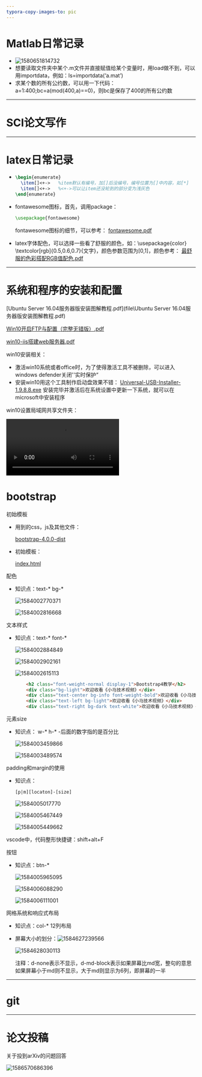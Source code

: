```yaml
---
typora-copy-images-to: pic
---
```


# Matlab日常记录

- ![1580651814732](pic/1580651814732.png)
- 想要读取文件夹中某个.m文件并直接赋值给某个变量时，用load做不到，可以用importdata，例如：ls=importdata(‘a.mat’)
- 求某个数的所有公约数，可以用一下代码：a=1:400;bc=a(mod(400,a)==0)，则bc是保存了400的所有公约数



---

# SCI论文写作

















---

# latex日常记录

- ```latex
  \begin{enumerate}
  	\item[]<+->   %item默认有编号，加[]后没编号，编号位置为[]中内容，如[*]
  	\item[]<+->   %<+->可以让item还没轮到的部分变为浅灰色
  \end{enumerate}
  ```

- fontawesome图标，首先，调用package：

  ```latex
  \usepackage{fontawesome}
  ```

  fontawesome图标的细节，可以参考： [fontawesome.pdf](file\fontawesome.pdf) 

- latex字体配色，可以选择一些看了舒服的颜色，如：\usepackage{color} \textcolor[rgb]{0.5,0.6,0.7}{文字}，颜色参数范围为[0,1]，颜色参考： [最舒服的色彩搭配RGB值配色.pdf](file\最舒服的色彩搭配RGB值配色.pdf) 











---

# 系统和程序的安装和配置



 [Ubuntu Server 16.04服务器版安装图解教程.pdf](file\Ubuntu Server 16.04服务器版安装图解教程.pdf) 

 [Win10开启FTP与配置（完整无错版）.pdf](file\Win10开启FTP与配置（完整无错版）.pdf) 

 [win10-iis搭建web服务器.pdf](file\win10-iis搭建web服务器.pdf) 



win10安装相关：

- 激活win10系统或者office时，为了使得激活工具不被删除，可以进入windows defender关闭''实时保护“
- 安装win10用这个工具制作启动盘效果不错： [Universal-USB-Installer-1.9.8.8.exe](file\Universal-USB-Installer-1.9.8.8.exe) 安装完毕并激活后在系统设置中更新一下系统，就可以在microsoft中安装程序

win10设置局域网共享文件夹：

<video src="file/win10共享文件夹设置.mp4"></video>
















































# bootstrap

初始模板

- 用到的css，js及其他文件：

  [bootstrap-4.0.0-dist](file/learn-bootstrap/bootstrap-4.0.0-dist)

- 初始模板：

   [index.html](file\learn-bootstrap\index.html) 

配色

- 知识点：text-*  bg-*

  ![1584002770371](pic/1584002770371.png)

  ![1584002816668](pic/1584002816668.png)

文本样式

- 知识点：text-*  font-*

  ![1584002884849](pic/1584002884849.png)
  
  ![1584002902161](pic/1584002902161.png)
  
  ![1584002615113](pic/1584002615113.png)
  ```html
      <h2 class="font-weight-normal display-1">Bootstrap4教学</h2>
      <div class="bg-light">欢迎收看《小马技术视频》</div>
      <div class="text-center bg-info font-weight-bold">欢迎收看《小马技术视频》</div>
      <div class="text-left bg-light">欢迎收看《小马技术视频》</div>
      <div class="text-right bg-dark text-white">欢迎收看《小马技术视频》</div>
  ```

元素size

- 知识点： w-*  h-*      -后面的数字指的是百分比

  ![1584003459866](pic/1584003459866.png)

  ![1584003489574](pic/1584003489574.png)

padding和margin的使用

- 知识点：

  ```html
  [p|m][locaton]-[size]
  ```

  ![1584005017770](pic/1584005017770.png)

  ![1584005467449](pic/1584005467449.png)

  ![1584005449662](pic/1584005449662.png)

vscode中，代码整形快捷键：shift+alt+F

按钮

- 知识点：btn-* 

  ![1584005965095](pic/1584005965095.png)

  ![1584006088290](pic/1584006088290.png)

  ![1584006111001](pic/1584006111001.png)

网格系统和响应式布局

- 知识点：col-*    12列布局

- 屏幕大小的划分：![1584627239566](pic/1584627239566.png)

  ![1584628030113](pic/1584628030113.png)

  注释：d-none表示不显示，d-md-block表示如果屏幕比md宽，整句的意思如果屏幕小于md则不显示，大于md则显示为6列，即屏幕的一半









---

# git











---

# 论文投稿

关于投到arXiv的问题回答

![1586570686396](pic/1586570686396.png)













